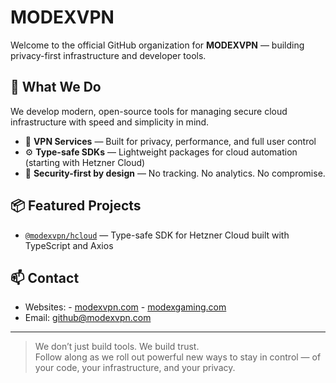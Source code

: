 # MODEXVPN

Welcome to the official GitHub organization for **MODEXVPN** — building privacy-first infrastructure and developer tools.

## 🚀 What We Do

We develop modern, open-source tools for managing secure cloud infrastructure with speed and simplicity in mind.

- 🔐 **VPN Services** — Built for privacy, performance, and full user control
- ⚙️ **Type-safe SDKs** — Lightweight packages for cloud automation (starting with Hetzner Cloud)
- 🧪 **Security-first by design** — No tracking. No analytics. No compromise.

## 📦 Featured Projects

- [`@modexvpn/hcloud`](https://github.com/modexvpn/hcloud-ts) — Type-safe SDK for Hetzner Cloud built with TypeScript and Axios

## 📫 Contact

- Websites: - [modexvpn.com](https://modexvpn.com)
            - [modexgaming.com](https://modexgaming.com)
- Email: [github@modexvpn.com](mailto:github@modexvpn.com)

---

> We don’t just build tools. We build trust.  
> Follow along as we roll out powerful new ways to stay in control — of your code, your infrastructure, and your privacy.

